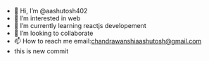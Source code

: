 - 👋 Hi, I’m @aashutosh402
- 👀 I’m interested in web
- 🌱 I’m currently learning reactjs developement
- 💞️ I’m looking to collaborate
- 📫 How to reach me email:chandrawanshiaashutosh@gmail.com
- this is new commit

<!---
aashutosh402/aashutosh402 is a ✨ special ✨ repository because its `README.md` (this file) appears on your GitHub profile.
You can click the Preview link to take a look at your changes.
--->
